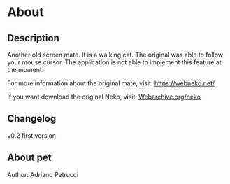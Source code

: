 # About

## Description
Another old screen mate. It is a walking cat. The original was able to follow your mouse cursor. The application is not able to implement this feature at the moment.

For more information about the original mate, visit:
https://webneko.net/

If you want download the original Neko, visit:
[Webarchive.org/neko](http://web.archive.org/web/20090322195013/http://www.angelfire.com/ct/neko/)

## Changelog
v0.2 first version

## About pet
Author: Adriano Petrucci
